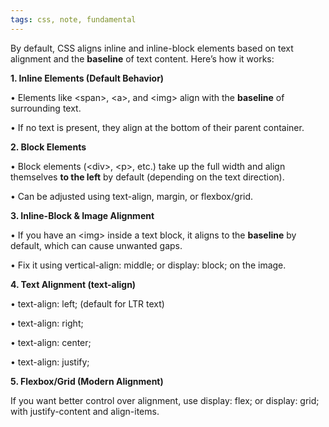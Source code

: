 ```yaml
---
tags: css, note, fundamental
---
```


By default, CSS aligns inline and inline-block elements based on text alignment and the **baseline** of text content. Here’s how it works:

**1. Inline Elements (Default Behavior)**

• Elements like \<span>, \<a>, and \<img> align with the **baseline** of surrounding text.

• If no text is present, they align at the bottom of their parent container.


**2. Block Elements**

• Block elements (\<div>, \<p>, etc.) take up the full width and align themselves **to the left** by default (depending on the text direction).

• Can be adjusted using text-align, margin, or flexbox/grid.


**3. Inline-Block & Image Alignment**

• If you have an \<img> inside a text block, it aligns to the **baseline** by default, which can cause unwanted gaps.

• Fix it using vertical-align: middle; or display: block; on the image.


**4. Text Alignment (text-align)**

• text-align: left; (default for LTR text)

• text-align: right;

• text-align: center;

• text-align: justify;

  
**5. Flexbox/Grid (Modern Alignment)**


If you want better control over alignment, use display: flex; or display: grid; with justify-content and align-items.

  
